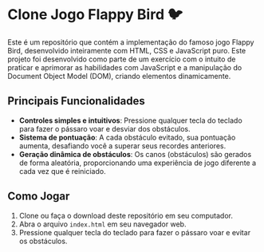 # Clone Jogo Flappy Bird 🐦

Este é um repositório que contém a implementação do famoso jogo Flappy Bird, desenvolvido inteiramente com HTML, CSS e JavaScript puro. Este projeto foi desenvolvido como parte de um exercício com o intuito de praticar e aprimorar as habilidades com JavaScript e a manipulação do Document Object Model (DOM), criando elementos dinamicamente.

## Principais Funcionalidades 

- **Controles simples e intuitivos**: Pressione qualquer tecla do teclado para fazer o pássaro voar e desviar dos obstáculos.
- **Sistema de pontuação**: A cada obstáculo evitado, sua pontuação aumenta, desafiando você a superar seus recordes anteriores.
- **Geração dinâmica de obstáculos**: Os canos (obstáculos) são gerados de forma aleatória, proporcionando uma experiência de jogo diferente a cada vez que é reiniciado.

## Como Jogar

1. Clone ou faça o download deste repositório em seu computador.
2. Abra o arquivo `index.html` em seu navegador web.
3. Pressione qualquer tecla do teclado para fazer o pássaro voar e evitar os obstáculos.